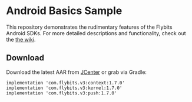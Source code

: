 Android Basics Sample
======

This repository demonstrates the rudimentary features of the Flybits Android SDKs. For more detailed descriptions and functionality, check out the [the wiki](https://github.com/flybits/android-basics/wiki).

Download
--------
Download the latest AAR from [JCenter](https://bintray.com/flybits-inc/v3) or grab via Gradle:

    implementation 'com.flybits.v3:context:1.7.0'
    implementation 'com.flybits.v3:kernel:1.7.0'
    implementation 'com.flybits.v3:push:1.7.0'
